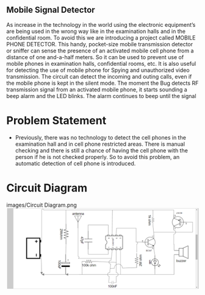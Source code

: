 ## Mobile Signal Detector 
As increase in the technology in the world using the electronic equipment’s are being used in the wrong way like in the examination halls and in the confidential room. To avoid this we are introducing a project called MOBILE PHONE DETECTOR.
This handy, pocket-size mobile transmission detector or sniffer can sense the presence of an activated mobile cell phone from a distance of one and-a-half meters. So it can be used to
prevent use of mobile phones in examination halls, confidential rooms, etc. It is also useful for detecting the use of mobile phone for Spying and unauthorized video transmission. The circuit
can detect the incoming and outing calls, even if the mobile phone is kept in the silent mode. The moment the Bug detects RF transmission signal from an activated mobile phone, it starts sounding a beep alarm and the LED blinks. The alarm continues to beep until the signal

# Problem Statement

- Previously, there was no technology to detect the cell phones in the examination hall and in cell phone restricted areas. There is manual checking and there is still a chance of having the cell phone with the person if he is not checked properly. So to avoid this problem, an automatic
detection of cell phone is introduced.
# Circuit Diagram
images/Circuit Diagram.png
![Image Alt Text](/images/Circuit%20Diagram.png)


